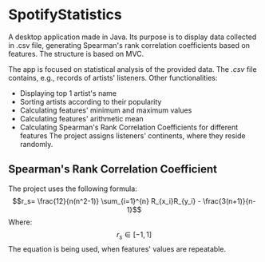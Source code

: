 # SpotifyStatistics
A desktop application made in Java. Its purpose is to display data collected in .csv file, generating Spearman's rank correlation coefficients based on features. The structure is based on MVC.


The app is focused on statistical analysis of the provided data. The _.csv_ file contains, e.g., records of artists' listeners. Other functionalities:
* Displaying top 1 artist's name
* Sorting artists according to their popularity
* Calculating features' minimum and maximum values
* Calculating features' arithmetic mean
* Calculating Spearman's Rank Correlation Coefficients for different features
The project assigns listeners' continents, where they reside randomly. 

## Spearman's Rank Correlation Coefficient

The project uses the following formula:
$$r_s= \frac{12}{n(n^2-1)} \sum_{i=1}^{n} R_{x_i}R_{y_i} - \frac{3(n+1)}{n-1}$$
Where:
$$r_s \in [-1, 1]$$
The equation is being used, when features' values are repeatable. 
